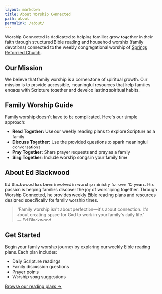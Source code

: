 ```yaml
---
layout: markdown
title: About Worship Connected
path: about
permalink: /about/
---
```

<div class="lead text-xl text-gray-600 mb-8">
Worship Connected is dedicated to helping families grow together in their faith through structured Bible reading and household worship (family devotions) connected to the weekly congregational worship of  <a href="https://springsreformed.org/">Springs Reformed Church</a>.
</div>

## Our Mission

We believe that family worship is a cornerstone of spiritual growth. Our mission is to provide accessible, meaningful resources that help families engage with Scripture together and develop lasting spiritual habits.

## Family Worship Guide

Family worship doesn't have to be complicated. Here's our simple approach:

* **Read Together:** Use our weekly reading plans to explore Scripture as a family
* **Discuss Together:** Use the provided questions to spark meaningful conversations
* **Pray Together:** Share prayer requests and pray as a family
* **Sing Together:** Include worship songs in your family time

## About Ed Blackwood

Ed Blackwood has been involved in worship ministry for over 15 years. His passion is helping families discover the joy of worshiping together. Through Worship Connected, he provides weekly Bible reading plans and resources designed specifically for family worship times.

<div class="bg-blue-50 border-l-4 border-blue-500 p-4 my-8">
  <blockquote class="text-lg italic text-gray-700">
    "Family worship isn't about perfection—it's about connection. It's about creating space for God to work in your family's daily life."
    <footer class="mt-2 text-gray-600">— Ed Blackwood</footer>
  </blockquote>
</div>

## Get Started

Begin your family worship journey by exploring our weekly Bible reading plans. Each plan includes:

* Daily Scripture readings
* Family discussion questions
* Prayer points
* Worship song suggestions

<div class="mt-8">
  <a href="/notes" class="inline-block bg-blue-600 text-white px-6 py-3 rounded-lg hover:bg-blue-700 transition-colors duration-300">
    Browse our reading plans →
  </a>
</div>